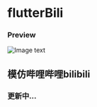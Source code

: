 # flutterBili
### Preview
![Image text](https://swindcloud-1255801026.cos.ap-shanghai.myqcloud.com/preview.png?q-sign-algorithm=sha1&q-ak=AKID0R95hCtx1zLg3AtX0ZONo4twjeIcii7QLQjuqjgUTqVME4hXkhiCDouAiCMgxst-&q-sign-time=1589468645;1589472245&q-key-time=1589468645;1589472245&q-header-list=&q-url-param-list=&q-signature=50b4067b944fc3609bed692f0560fb4c2c698680&x-cos-security-token=kevrhpmaMMDPMBY9jXk2MhS6CXzTApct84d39b008e0a3df650e6ba6d3c611a732I3n4uNn71PYknPmLtErEDU5ly8WfN_-f0_xJMUbrKa-Pui82M4sINZq-H8LVCSZnxsl51JsthViwhDNLhvb2M2JEwPO7W00ndoI0cxJOJOCJzV_hO9VNIf8nW_uJuFcjkWxqooGIQy8XDKDHPH4EkBdGhCTT-X7WF5PgJhNXD8)

## 模仿哔哩哔哩bilibili
### 更新中...






